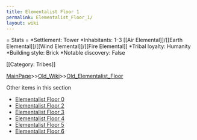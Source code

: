 ```yaml
---
title: Elementalist Floor 1
permalink: Elementalist_Floor_1/
layout: wiki
---
```

= Stats =
*Settlement: Tower
*Inhabitants: 1-3 [[Air Elemental]]/[[Earth Elemental]]/[[Wind Elemental]]/[[Fire Elemental]]
*Tribal loyalty: Humanity
*Building style: Brick 
*Notable discovery: False

[[Category: Tribes]]

[MainPage](/keeperrl_wiki/ "wikilink")>>[Old_Wiki](/keeperrl_wiki/Old_Wiki "wikilink")>>[Old_Elementalist_Floor](/keeperrl_wiki/Old_Elementalist_Floor "wikilink")

Other items in this section
-    [Elementalist Floor 0](/keeperrl_wiki/Elementalist_Floor_0 "wikilink")
-    [Elementalist Floor 2](/keeperrl_wiki/Elementalist_Floor_2 "wikilink")
-    [Elementalist Floor 3](/keeperrl_wiki/Elementalist_Floor_3 "wikilink")
-    [Elementalist Floor 4](/keeperrl_wiki/Elementalist_Floor_4 "wikilink")
-    [Elementalist Floor 5](/keeperrl_wiki/Elementalist_Floor_5 "wikilink")
-    [Elementalist Floor 6](/keeperrl_wiki/Elementalist_Floor_6 "wikilink")
